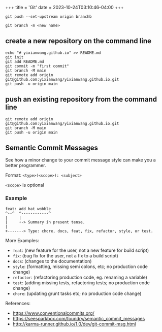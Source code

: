 +++
title = 'Git'
date = 2023-10-24T03:10:46-04:00
+++

```
git push --set-upstream origin branchb
```

```
git branch -m <new name>
```

## create a new repository on the command line
```
echo "# yixianwang.github.io" >> README.md
git init
git add README.md
git commit -m "first commit"
git branch -M main
git remote add origin git@github.com:yixianwang/yixianwang.github.io.git
git push -u origin main
```

## push an existing repository from the command line
```
git remote add origin git@github.com:yixianwang/yixianwang.github.io.git
git branch -M main
git push -u origin main
```


## Semantic Commit Messages

See how a minor change to your commit message style can make you a better programmer.

Format: `<type>(<scope>): <subject>`

`<scope>` is optional

### Example

```
feat: add hat wobble
^--^  ^------------^
|     |
|     +-> Summary in present tense.
|
+-------> Type: chore, docs, feat, fix, refactor, style, or test.
```

More Examples:

- `feat`: (new feature for the user, not a new feature for build script)
- `fix`: (bug fix for the user, not a fix to a build script)
- `docs`: (changes to the documentation)
- `style`: (formatting, missing semi colons, etc; no production code change)
- `refactor`: (refactoring production code, eg. renaming a variable)
- `test`: (adding missing tests, refactoring tests; no production code change)
- `chore`: (updating grunt tasks etc; no production code change)

References:

- https://www.conventionalcommits.org/
- https://seesparkbox.com/foundry/semantic_commit_messages
- http://karma-runner.github.io/1.0/dev/git-commit-msg.html
